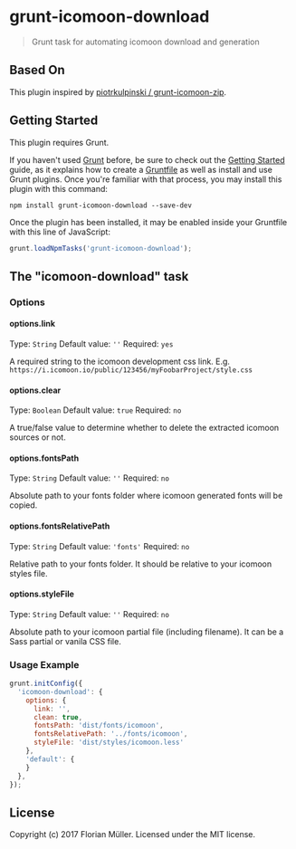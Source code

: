 # grunt-icomoon-download

> Grunt task for automating icomoon download and generation

## Based On
This plugin inspired by [piotrkulpinski / grunt-icomoon-zip](https://github.com/piotrkulpinski/grunt-icomoon-zip).

## Getting Started
This plugin requires Grunt.

If you haven't used [Grunt](http://gruntjs.com/) before, be sure to check out the [Getting Started](http://gruntjs.com/getting-started) guide, as it explains how to create a [Gruntfile](http://gruntjs.com/sample-gruntfile) as well as install and use Grunt plugins. Once you're familiar with that process, you may install this plugin with this command:

```shell
npm install grunt-icomoon-download --save-dev
```

Once the plugin has been installed, it may be enabled inside your Gruntfile with this line of JavaScript:

```js
grunt.loadNpmTasks('grunt-icomoon-download');
```

## The "icomoon-download" task

### Options

#### options.link
Type: `String`
Default value: `''`
Required: `yes`

A required string to the icomoon development css link. E.g. `https://i.icomoon.io/public/123456/myFoobarProject/style.css`

#### options.clear
Type: `Boolean`
Default value: `true`
Required: `no`

A true/false value to determine whether to delete the extracted icomoon sources or not.

#### options.fontsPath
Type: `String`
Default value: `''`
Required: `no`

Absolute path to your fonts folder where icomoon generated fonts will be copied.

#### options.fontsRelativePath
Type: `String`
Default value: `'fonts'`
Required: `no`

Relative path to your fonts folder. It should be relative to your icomoon styles file.

#### options.styleFile
Type: `String`
Default value: `''`
Required: `no`

Absolute path to your icomoon partial file (including filename). It can be a Sass partial or vanila CSS file.

### Usage Example

```js
grunt.initConfig({
  'icomoon-download': {
    options: {
      link: '',
      clean: true,
      fontsPath: 'dist/fonts/icomoon',
      fontsRelativePath: '../fonts/icomoon',
      styleFile: 'dist/styles/icomoon.less'
    },
    'default': {
    }
  },
});
```

## License
Copyright (c) 2017 Florian Müller. Licensed under the MIT license.
